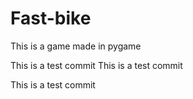 # Fast-bike

This is a game made in pygame

This is a test commit
This is a test commit

This is a test commit